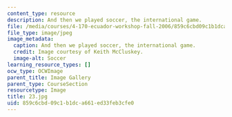 ```yaml
---
content_type: resource
description: And then we played soccer, the international game.
file: /media/courses/4-170-ecuador-workshop-fall-2006/859c6cbd09c1b1dca661ed33feb3cfe0_23.jpg
file_type: image/jpeg
image_metadata:
  caption: And then we played soccer, the international game.
  credit: Image courtesy of Keith McCluskey.
  image-alt: Soccer
learning_resource_types: []
ocw_type: OCWImage
parent_title: Image Gallery
parent_type: CourseSection
resourcetype: Image
title: 23.jpg
uid: 859c6cbd-09c1-b1dc-a661-ed33feb3cfe0
---
```

